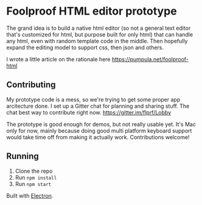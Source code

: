# Foolproof HTML editor prototype

The grand idea is to build a native html editor (so not a general text editor that's customized for html, but purpose built for only html) that can handle any html, even with random template code in the middle. Then hopefully expand the editing model to support css, then json and others.

I wrote a little article on the rationale here <https://pumpula.net/foolproof-html>

## Contributing

My prototype code is a mess, so we're trying to get some proper app arcitecture done. I set up a Gitter chat for planning and sharing stuff. The chat best way to contribute right now. https://gitter.im/flprf/Lobby

The prototype is good enough for demos, but not really usable yet. It's Mac only for now, mainly because doing good multi platform keyboard support would take time off from making it actually work. Contributions welcome!

## Running

1. Clone the repo
2. Run `npm install`
3. Run `npm start`

Built with [Electron](http://electron.atom.io).
